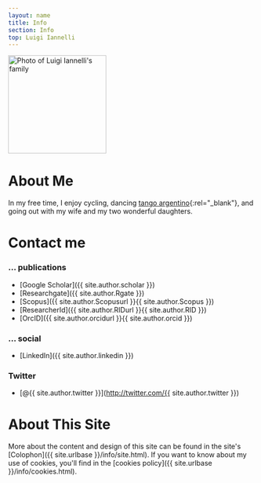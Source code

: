```yaml
---
layout: name
title: Info
section: Info
top: Luigi Iannelli
---
```


<img class='inset right' src='{{ site.urlbase }}/images/famiglia2013.png' title='Family' alt="Photo of Luigi Iannelli's family" width='200px' />

About Me
========

In my free time, I enjoy cycling, dancing [tango argentino][bentango]{:rel="_blank"}, and going out with my wife and my two wonderful daughters.

[smashrun]: http://smashrun.com/liannelli/
[bentango]: http://www.ballatango.it/Anagrafica.aspx/Professionista/2524 


Contact me
==========

### ... publications
- [Google Scholar]({{ site.author.scholar }})
- [Researchgate]({{ site.author.Rgate }})
- [Scopus]({{ site.author.Scopusurl }}{{ site.author.Scopus }})
- [ResearcherId]({{ site.author.RIDurl }}{{ site.author.RID }})
- [OrcID]({{ site.author.orcidurl }}{{ site.author.orcid }})

### ... social
- [LinkedIn]({{ site.author.linkedin }})

### Twitter
- [@{{ site.author.twitter }}](http://twitter.com/{{ site.author.twitter }})

About This Site
===============

More about the content and design of this site can be found in the site's [Colophon]({{ site.urlbase }}/info/site.html). If you want to know about my use of cookies, you'll find in the [cookies policy]({{ site.urlbase }}/info/cookies.html). 